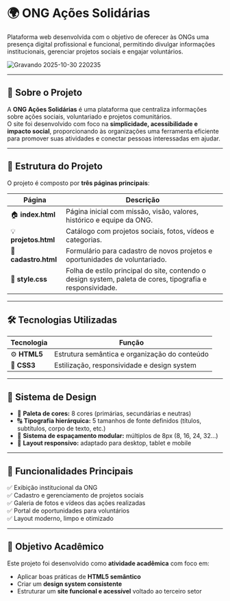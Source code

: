 # 🌍 ONG Ações Solidárias

Plataforma web desenvolvida com o objetivo de oferecer às ONGs uma presença digital profissional e funcional, permitindo divulgar informações institucionais, gerenciar projetos sociais e engajar voluntários.

![Gravando 2025-10-30 220235](https://github.com/user-attachments/assets/7e1db377-c835-48e6-8c54-23a82d0d792f)


---

## 📌 Sobre o Projeto

A **ONG Ações Solidárias** é uma plataforma que centraliza informações sobre ações sociais, voluntariado e projetos comunitários.  
O site foi desenvolvido com foco na **simplicidade, acessibilidade e impacto social**, proporcionando às organizações uma ferramenta eficiente para promover suas atividades e conectar pessoas interessadas em ajudar.

---

## 🧩 Estrutura do Projeto

O projeto é composto por **três páginas principais**:

| Página | Descrição |
|--------|------------|
| 🏠 **index.html** | Página inicial com missão, visão, valores, histórico e equipe da ONG. |
| 💡 **projetos.html** | Catálogo com projetos sociais, fotos, vídeos e categorias. |
| 📝 **cadastro.html** | Formulário para cadastro de novos projetos e oportunidades de voluntariado. |
| 🎨 **style.css** | Folha de estilo principal do site, contendo o design system, paleta de cores, tipografia e responsividade. |

---

## 🛠️ Tecnologias Utilizadas

| Tecnologia | Função |
|-------------|---------|
| ⚙️ **HTML5** | Estrutura semântica e organização do conteúdo |
| 🎨 **CSS3** | Estilização, responsividade e design system |

---

## 🎨 Sistema de Design

- 🎨 **Paleta de cores:** 8 cores (primárias, secundárias e neutras)  
- 🔠 **Tipografia hierárquica:** 5 tamanhos de fonte definidos (títulos, subtítulos, corpo de texto, etc.)  
- 📏 **Sistema de espaçamento modular:** múltiplos de 8px (8, 16, 24, 32...)  
- 📱 **Layout responsivo:** adaptado para desktop, tablet e mobile  

---

## 🚀 Funcionalidades Principais

✅ Exibição institucional da ONG  
✅ Cadastro e gerenciamento de projetos sociais  
✅ Galeria de fotos e vídeos das ações realizadas  
✅ Portal de oportunidades para voluntários  
✅ Layout moderno, limpo e otimizado  

---

## 🎯 Objetivo Acadêmico

Este projeto foi desenvolvido como **atividade acadêmica** com foco em:

- Aplicar boas práticas de **HTML5 semântico**
- Criar um **design system consistente**
- Estruturar um **site funcional e acessível** voltado ao terceiro setor
